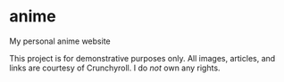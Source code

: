 # anime
My personal anime website

This project is for demonstrative purposes only. All images, articles, and links are courtesy of Crunchyroll. I do <em>not</em> own any rights.

